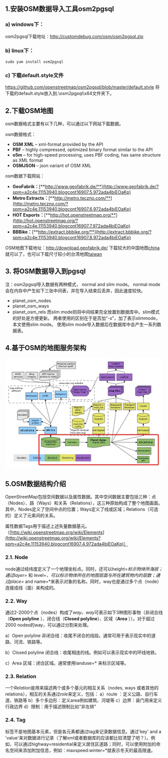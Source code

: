 ## 1.安装OSM数据导入工具osm2pgsql

### a) windows下：

osm2pgsql下载地址：http://customdebug.com/osm/osm2pgsql.zip

### b) linux下：

```
sudo yum install osm2pgsql
```

### c) 下载default.style文件

https://github.com/openstreetmap/osm2pgsql/blob/master/default.style
将下载的default.style放入到.\osm2pgsql\x64文件夹下。

## 2.下载OSM地图

osm数据格式主要有以下几种，可以通过以下网站下载数据。

osm数据格式：

- **OSM XML** – xml-format provided by the API
- **PBF** – highly compressed, optimized binary format similar to the API
- **o5m** – for high-speed processing, uses PBF coding, has same structure as XML format
- **OSMJSON** – json variant of OSM XML

osm数据下载网站：

- **GeoFabrik：**[**http://www.geofabrik.de/**](http://www.geofabrik.de/?spm=a2c4e.11153940.blogcont16907.5.972ada4biEOaKp)
- **Metro Extracts：**[**http://metro.teczno.com/**](http://metro.teczno.com/?spm=a2c4e.11153940.blogcont16907.6.972ada4biEOaKp)
- **HOT Exports：**[**http://hot.openstreetmap.org/**](http://hot.openstreetmap.org/?spm=a2c4e.11153940.blogcont16907.7.972ada4biEOaKp)
- **BBBike：**[**http://extract.bbbike.org/**](http://extract.bbbike.org/?spm=a2c4e.11153940.blogcont16907.8.972ada4biEOaKp)

OSM地图下载地址：<http://download.geofabrik.de/>
下载较大的中国地图[china](http://download.geofabrik.de/asia/china-latest.osm.pbf)就可以了，也可以下载尺寸较小的台湾地图[taiwan](http://download.geofabrik.de/asia/taiwan-latest.osm.pbf)

## 3. 将OSM数据导入到pgsql

注：osm2pgsql导入数据有两种模式， normal and slim mode。
normal mode会在内存中产生如下三张中间表，并在导入结束后丢弃，因此速度较快。

- planet_osm_nodes
- planet_osm_ways
- planet_osm_rels
  而slim mode则将中间结果完全放置到数据库中。slim模式的好处是方便更新。
  两者使用的区别在于是否加“-s”，加了表示slimmode，本文使用slim mode。
  使用slim mode导入数据后在数据库中会产生一系列数据表。

## 4.基于OSM的地图服务架构

![osm](img/osm.png)
## 5.OSM数据结构介绍

OpenStreetMap包括空间数据以及属性数据。其中空间数据主要包括三种：点（Nodes）、路（Ways）和关系（Relations），这三种原始构成了整个地图画面。其中，Nodes定义了空间中点的位置；Ways定义了线或区域；Relations（可选的）定义了元素间的关系。

属性数据Tags用于描述上述矢量数据基元。（[http://wiki.openstreetmap.org/wiki/Elements](http://wiki.openstreetmap.org/wiki/Elements?spm=a2c4e.11153940.blogcont16907.4.972ada4biEOaKp)）

### 2.1. Node 

node通过经纬度定义了一个地理坐标点。同时，还可以height=*标示物体所海拔；通过layer=* 和 level=*，可以标示物体所在的地图层面与所在建筑物内的层数；通过place=* and name=*来表示对象的名称。同时，way也是通过多个点（node）连接成线（面）来构成的。

### 2.2. Way   

通过2-2000个点（nodes）构成了*way。way*可表示如下3种图形事物（非闭合线（**Open polyline** ）、闭合线（**Closed polyline**）、区域（**Area** ））。对于超过2000 nodes的way，可以通过分割来处理。

a）Open polyline 
非闭合线：收尾不闭合的线段。通常可用于表示现实中的道路、河流、铁路等。

b）Closed polyline 
闭合线：收尾相连的线。例如可以表示现实中的环线地铁。

c）Area 
区域：闭合区域。通常使用landuse=* 来标示区域等。 

### 2.3. Relation 

一个*Relation*是用来描述两个或多个基元的相互关系（nodes, ways 或者其他的relations），相互的关系通过*role*来定义，包括：
a）route ：定义公路、自行车道、铁路等
b）多个多边形：定义area例如建筑、河堤等
c）边界：装门用来定义行政边界
d）限制：用于描述限制比如“非左转”

### 2.4. Tag 

标签不是地图基本元素，但是各元素都通过tag来记录数据信息。通过'key' and a 'value'来对数据进行记录（了解xml或者数据库的应该都比较清楚了吧？）。例如，可以通过highway=residential来定义居住区道路；同时，可以使用附加的命名空间来添加附加信息，例如：maxspeed:winter=*就表示冬天的最高限速。
